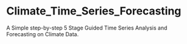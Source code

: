 # Climate_Time_Series_Forecasting
A Simple step-by-step 5 Stage Guided Time Series Analysis and Forecasting on Climate Data.
